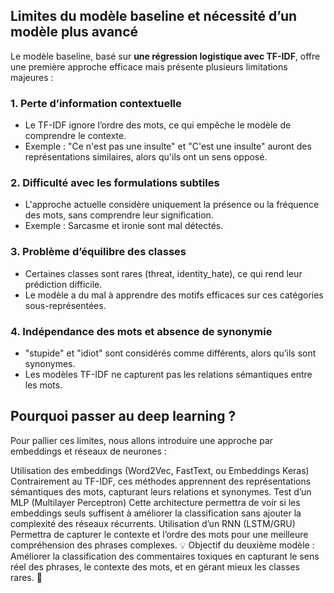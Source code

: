 ## Limites du modèle baseline et nécessité d’un modèle plus avancé

Le modèle baseline, basé sur **une régression logistique avec TF-IDF**, offre une première approche efficace mais présente plusieurs limitations majeures :

### 1. Perte d’information contextuelle

- Le TF-IDF ignore l’ordre des mots, ce qui empêche le modèle de comprendre le contexte.
- Exemple : "Ce n'est pas une insulte" et "C'est une insulte" auront des représentations similaires, alors qu'ils ont un sens opposé.

### 2. Difficulté avec les formulations subtiles
- L'approche actuelle considère uniquement la présence ou la fréquence des mots, sans comprendre leur signification.
- Exemple : Sarcasme et ironie sont mal détectés.

### 3. Problème d’équilibre des classes
- Certaines classes sont rares (threat, identity_hate), ce qui rend leur prédiction difficile.
- Le modèle a du mal à apprendre des motifs efficaces sur ces catégories sous-représentées.

### 4. Indépendance des mots et absence de synonymie
- "stupide" et "idiot" sont considérés comme différents, alors qu’ils sont synonymes.
- Les modèles TF-IDF ne capturent pas les relations sémantiques entre les mots.

## Pourquoi passer au deep learning ?
Pour pallier ces limites, nous allons introduire une approche par embeddings et réseaux de neurones :

Utilisation des embeddings (Word2Vec, FastText, ou Embeddings Keras)
Contrairement au TF-IDF, ces méthodes apprennent des représentations sémantiques des mots, capturant leurs relations et synonymes.
Test d’un MLP (Multilayer Perceptron)
Cette architecture permettra de voir si les embeddings seuls suffisent à améliorer la classification sans ajouter la complexité des réseaux récurrents.
Utilisation d’un RNN (LSTM/GRU)
Permettra de capturer le contexte et l’ordre des mots pour une meilleure compréhension des phrases complexes.
💡 Objectif du deuxième modèle :
Améliorer la classification des commentaires toxiques en capturant le sens réel des phrases, le contexte des mots, et en gérant mieux les classes rares. 🚀

